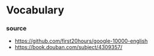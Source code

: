 # Vocabulary

### source 

- https://github.com/first20hours/google-10000-english
- https://book.douban.com/subject/4309357/
